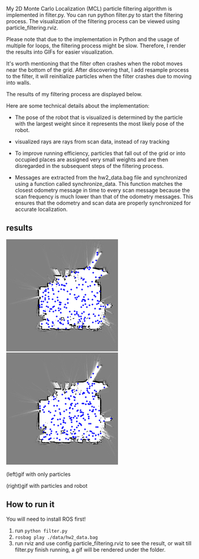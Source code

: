 My 2D Monte Carlo Localization (MCL) particle filtering algorithm is implemented in filter.py. You can run python filter.py to start the filtering process. The visualization of the filtering process can be viewed using particle_filtering.rviz.

Please note that due to the implementation in Python and the usage of multiple for loops, the filtering process might be slow. Therefore, I render the results into GIFs for easier visualization.

It's worth mentioning that the filter often crashes when the robot moves near the bottom of the grid. After discovering that, I add resample process to the filter, it will reinitialize particles when the filter crashes due to moving into walls.

The results of my filtering process are displayed below.

Here are some technical details about the implementation:

- The pose of the robot that is visualized is determined by the particle with the largest weight since it represents the most likely pose of the robot.

- visualized rays are rays from scan data, instead of ray tracking

- To improve running efficiency, particles that fall out of the grid or into occupied places are assigned very small weights and are then disregarded in the subsequent steps of the filtering process.

- Messages are extracted from the hw2_data.bag file and synchronized using a function called synchronize_data. This function matches the closest odometry message in time to every scan message because the scan frequency is much lower than that of the odometry messages. This ensures that the odometry and scan data are properly synchronized for accurate localization.

## results
![particles](gifs/particles.gif) ![particles](gifs/particles_robot.gif)

(left)gif with only particles 

(right)gif with particles and robot

## How to run it
You will need to install ROS first!
1. run `python filter.py`
2. `rosbag play ./data/hw2_data.bag`
3. run rviz and use config particle_filtering.rviz to see the result, or wait till filter.py finish running, a gif will be rendered under the folder.
